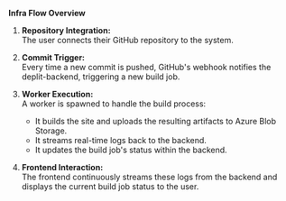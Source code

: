 **Infra Flow Overview**

1. **Repository Integration:**  
   The user connects their GitHub repository to the system.

2. **Commit Trigger:**  
   Every time a new commit is pushed, GitHub's webhook notifies the deplit-backend, triggering a new build job.

3. **Worker Execution:**  
   A worker is spawned to handle the build process:

   - It builds the site and uploads the resulting artifacts to Azure Blob Storage.
   - It streams real-time logs back to the backend.
   - It updates the build job's status within the backend.

4. **Frontend Interaction:**  
   The frontend continuously streams these logs from the backend and displays the current build job status to the user.
